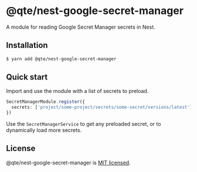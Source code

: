 # @qte/nest-google-secret-manager
A module for reading Google Secret Manager secrets in Nest.

## Installation

```bash
$ yarn add @qte/nest-google-secret-manager
```

## Quick start
Import and use the module with a list of secrets to preload.
```ts
SecretManagerModule.register({
  secrets: ['project/some-project/secrets/some-secret/versions/latest'],
})
```

Use the `SecretManagerService` to get any preloaded secret, or to dynamically load more secrets.

## License
@qte/nest-google-secret-manager is [MIT licensed](LICENSE).
